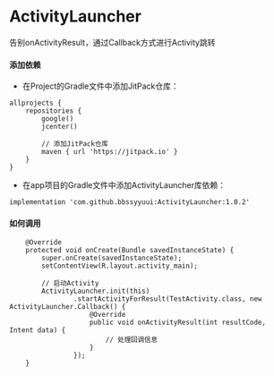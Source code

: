 # ActivityLauncher

告别onActivityResult，通过Callback方式进行Activity跳转

#### 添加依赖
- 在Project的Gradle文件中添加JitPack仓库：
```
allprojects {
    repositories {
        google()
        jcenter()

        // 添加JitPack仓库
        maven { url 'https://jitpack.io' }
    }
}
```
- 在app项目的Gradle文件中添加ActivityLauncher库依赖：
```
implementation 'com.github.bbssyyuui:ActivityLauncher:1.0.2'
```

#### 如何调用
```
    @Override
    protected void onCreate(Bundle savedInstanceState) {
        super.onCreate(savedInstanceState);
        setContentView(R.layout.activity_main);

        // 启动Activity
        ActivityLauncher.init(this)
                .startActivityForResult(TestActivity.class, new ActivityLauncher.Callback() {
                    @Override
                    public void onActivityResult(int resultCode, Intent data) {
                        // 处理回调信息
                    }
                });
    }
```
